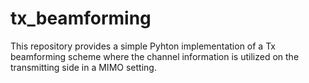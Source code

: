 # tx_beamforming
This repository provides a simple Pyhton implementation of a Tx beamforming scheme where the channel information is utilized on the transmitting side in a MIMO setting.
